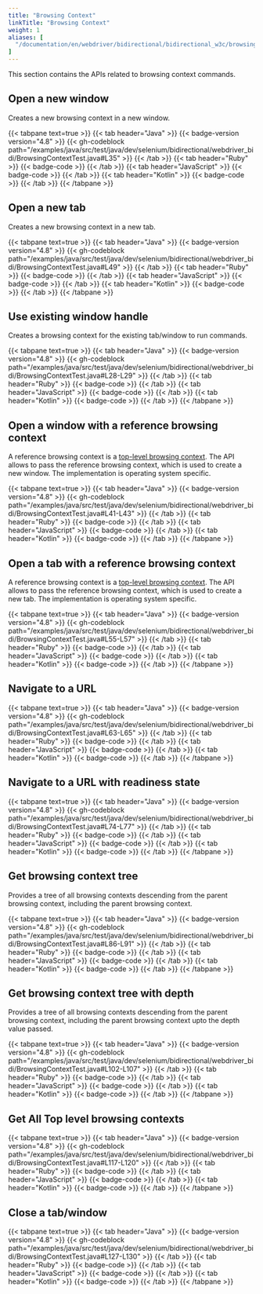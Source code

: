```yaml
---
title: "Browsing Context"
linkTitle: "Browsing Context"
weight: 1
aliases: [
  "/documentation/en/webdriver/bidirectional/bidirectional_w3c/browsing_context",
]
---
```


This section contains the APIs related to browsing context commands. 

## Open a new window

Creates a new browsing context in a new window.

{{< tabpane text=true >}}
{{< tab header="Java" >}}
{{< badge-version version="4.8" >}}
{{< gh-codeblock path="/examples/java/src/test/java/dev/selenium/bidirectional/webdriver_bidi/BrowsingContextTest.java#L35" >}}
{{< /tab >}}
{{< tab header="Ruby" >}}
{{< badge-code >}}
{{< /tab >}}
{{< tab header="JavaScript" >}}
{{< badge-code >}}
{{< /tab >}}
{{< tab header="Kotlin" >}}
{{< badge-code >}}
{{< /tab >}}
{{< /tabpane >}}

## Open a new tab

Creates a new browsing context in a new tab.

{{< tabpane text=true >}}
{{< tab header="Java" >}}
{{< badge-version version="4.8" >}}
{{< gh-codeblock path="/examples/java/src/test/java/dev/selenium/bidirectional/webdriver_bidi/BrowsingContextTest.java#L49" >}}
{{< /tab >}}
{{< tab header="Ruby" >}}
{{< badge-code >}}
{{< /tab >}}
{{< tab header="JavaScript" >}}
{{< badge-code >}}
{{< /tab >}}
{{< tab header="Kotlin" >}}
{{< badge-code >}}
{{< /tab >}}
{{< /tabpane >}}

## Use existing window handle

Creates a browsing context for the existing tab/window to run commands.

{{< tabpane text=true >}}
{{< tab header="Java" >}}
{{< badge-version version="4.8" >}}
{{< gh-codeblock path="/examples/java/src/test/java/dev/selenium/bidirectional/webdriver_bidi/BrowsingContextTest.java#L28-L29" >}}
{{< /tab >}}
{{< tab header="Ruby" >}}
{{< badge-code >}}
{{< /tab >}}
{{< tab header="JavaScript" >}}
{{< badge-code >}}
{{< /tab >}}
{{< tab header="Kotlin" >}}
{{< badge-code >}}
{{< /tab >}}
{{< /tabpane >}}


## Open a window with a reference browsing context
A reference browsing context is a [top-level browsing context](https://html.spec.whatwg.org/multipage/document-sequences.html#top-level-browsing-context). 
The API allows to pass the reference browsing context, which is used to create a new window. The implementation is operating system specific.

{{< tabpane text=true >}}
{{< tab header="Java" >}}
{{< badge-version version="4.8" >}}
{{< gh-codeblock path="/examples/java/src/test/java/dev/selenium/bidirectional/webdriver_bidi/BrowsingContextTest.java#L41-L43" >}}
{{< /tab >}}
{{< tab header="Ruby" >}}
{{< badge-code >}}
{{< /tab >}}
{{< tab header="JavaScript" >}}
{{< badge-code >}}
{{< /tab >}}
{{< tab header="Kotlin" >}}
{{< badge-code >}}
{{< /tab >}}
{{< /tabpane >}}

## Open a tab with a reference browsing context
A reference browsing context is a [top-level browsing context](https://html.spec.whatwg.org/multipage/document-sequences.html#top-level-browsing-context). 
The API allows to pass the reference browsing context, which is used to create a new tab. The implementation is operating system specific.

{{< tabpane text=true >}}
{{< tab header="Java" >}}
{{< badge-version version="4.8" >}}
{{< gh-codeblock path="/examples/java/src/test/java/dev/selenium/bidirectional/webdriver_bidi/BrowsingContextTest.java#L55-L57" >}}
{{< /tab >}}
{{< tab header="Ruby" >}}
{{< badge-code >}}
{{< /tab >}}
{{< tab header="JavaScript" >}}
{{< badge-code >}}
{{< /tab >}}
{{< tab header="Kotlin" >}}
{{< badge-code >}}
{{< /tab >}}
{{< /tabpane >}}

## Navigate to a URL

{{< tabpane text=true >}}
{{< tab header="Java" >}}
{{< badge-version version="4.8" >}}
{{< gh-codeblock path="/examples/java/src/test/java/dev/selenium/bidirectional/webdriver_bidi/BrowsingContextTest.java#L63-L65" >}}
{{< /tab >}}
{{< tab header="Ruby" >}}
{{< badge-code >}}
{{< /tab >}}
{{< tab header="JavaScript" >}}
{{< badge-code >}}
{{< /tab >}}
{{< tab header="Kotlin" >}}
{{< badge-code >}}
{{< /tab >}}
{{< /tabpane >}}

## Navigate to a URL with readiness state

{{< tabpane text=true >}}
{{< tab header="Java" >}}
{{< badge-version version="4.8" >}}
{{< gh-codeblock path="/examples/java/src/test/java/dev/selenium/bidirectional/webdriver_bidi/BrowsingContextTest.java#L74-L77" >}}
{{< /tab >}}
{{< tab header="Ruby" >}}
{{< badge-code >}}
{{< /tab >}}
{{< tab header="JavaScript" >}}
{{< badge-code >}}
{{< /tab >}}
{{< tab header="Kotlin" >}}
{{< badge-code >}}
{{< /tab >}}
{{< /tabpane >}}

## Get browsing context tree

Provides a tree of all browsing contexts descending from the parent browsing context, including the parent browsing context.

{{< tabpane text=true >}}
{{< tab header="Java" >}}
{{< badge-version version="4.8" >}}
{{< gh-codeblock path="/examples/java/src/test/java/dev/selenium/bidirectional/webdriver_bidi/BrowsingContextTest.java#L86-L91" >}}
{{< /tab >}}
{{< tab header="Ruby" >}}
{{< badge-code >}}
{{< /tab >}}
{{< tab header="JavaScript" >}}
{{< badge-code >}}
{{< /tab >}}
{{< tab header="Kotlin" >}}
{{< badge-code >}}
{{< /tab >}}
{{< /tabpane >}}

## Get browsing context tree with depth

Provides a tree of all browsing contexts descending from the parent browsing context, including the parent browsing context upto the depth value passed.

{{< tabpane text=true >}}
{{< tab header="Java" >}}
{{< badge-version version="4.8" >}}
{{< gh-codeblock path="/examples/java/src/test/java/dev/selenium/bidirectional/webdriver_bidi/BrowsingContextTest.java#L102-L107" >}}
{{< /tab >}}
{{< tab header="Ruby" >}}
{{< badge-code >}}
{{< /tab >}}
{{< tab header="JavaScript" >}}
{{< badge-code >}}
{{< /tab >}}
{{< tab header="Kotlin" >}}
{{< badge-code >}}
{{< /tab >}}
{{< /tabpane >}}

## Get All Top level browsing contexts

{{< tabpane text=true >}}
{{< tab header="Java" >}}
{{< badge-version version="4.8" >}}
{{< gh-codeblock path="/examples/java/src/test/java/dev/selenium/bidirectional/webdriver_bidi/BrowsingContextTest.java#L117-L120" >}}
{{< /tab >}}
{{< tab header="Ruby" >}}
{{< badge-code >}}
{{< /tab >}}
{{< tab header="JavaScript" >}}
{{< badge-code >}}
{{< /tab >}}
{{< tab header="Kotlin" >}}
{{< badge-code >}}
{{< /tab >}}
{{< /tabpane >}}

## Close a tab/window

{{< tabpane text=true >}}
{{< tab header="Java" >}}
{{< badge-version version="4.8" >}}
{{< gh-codeblock path="/examples/java/src/test/java/dev/selenium/bidirectional/webdriver_bidi/BrowsingContextTest.java#L127-L130" >}}
{{< /tab >}}
{{< tab header="Ruby" >}}
{{< badge-code >}}
{{< /tab >}}
{{< tab header="JavaScript" >}}
{{< badge-code >}}
{{< /tab >}}
{{< tab header="Kotlin" >}}
{{< badge-code >}}
{{< /tab >}}
{{< /tabpane >}}
